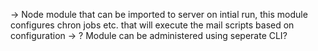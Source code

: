 -> Node module that can be imported to server on intial run, this module \
  configures chron jobs etc. that will execute the mail scripts based on 
  configuration 
-> ? Module can be administered using seperate CLI?
